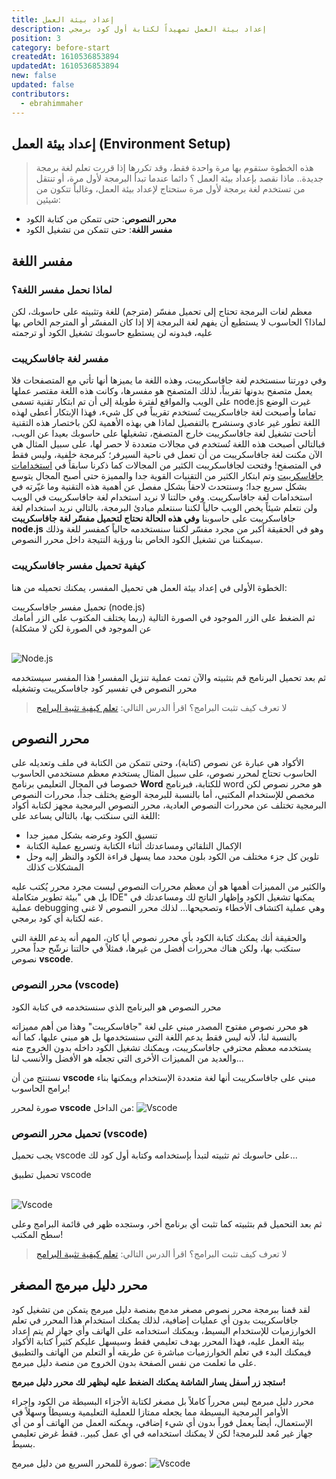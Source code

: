 ```yaml
---
title: إعداد بيئة العمل
description: إعداد بيئة العمل تمهيداً لكتابة أول كود برمجي
position: 3
category: before-start
createdAt: 1610536853894
updatedAt: 1610536853894
new: false
updated: false
contributors:
  - ebrahimmaher
---
```

## إعداد بيئة العمل (Environment Setup)
> هذه الخطوة ستقوم بها مرة واحدة فقط، وقد تكررها إذا قررت تعلم لغة برمجة جديدة..
ماذا نقصد بإعداد بيئة العمل ؟ دائما عندما تبدأ البرمجة ﻷول مرة، أو تنتقل من تستخدم لغة برمجة ﻷول مرة ستحتاج لإعداد بيئة العمل، وغالباً تتكون من شيئين:
- **محرر النصوص**: حتى تتمكن من كتابة الكود
- **مفسر اللغة**: حتى تتمكن من تشغيل الكود

## مفسر اللغة

### لماذا نحمل مفسر اللغة؟
معظم لغات البرمجة تحتاج إلى تحميل مفسّر (مترجم) للغة وتثبيته على حاسوبك، لكن لماذا؟
الحاسوب لا يستطيع أن يفهم لغة البرمجة إلا إذا كان المفسّر أو المترجم الخاص بها عليه، فبدونه لن يستطيع حاسوبك تشغيل الكود أو ترجمته


### مفسر لغة جافاسكريبت
وفي دورتنا سنستخدم لغة جافاسكريبت، وهذه اللغة ما يميزها أنها تأتي مع المتصفحات فلا يعمل متصفح بدونها تقريباً، لذلك المتصفح هو مفسرها، وكانت هذه اللغة مقتصر عملها على الويب والمواقع لفترة طويلة إلى أن تم ابتكار تقنية تسمى node.js غيرت الوضع تماما وأصبحت لغة جافاسكريبت تُستخدم تقريباً في كل شيء، فهذا اﻹبتكار أعطى لهذه اللغة تطور غير عادي وسنشرح بالتفصيل لماذا هي بهذه اﻷهمية لكن باختصار هذه التقنية أتاحت تشغيل لغة جافاسكريبت خارج المتصفح، تشغيلها على حاسوبك بعيدا عن الويب، فبالتالي أصبحت هذه اللغة تُستخدم في مجالات متعددة لا حصر لها، على سبيل المثال هي اﻵن مكنت لغة جافاسكريبت من أن تعمل في ناحية السيرفر؛ كبرمجة خلفية، وليس فقط في المتصفح! وفتحت لجافاسكريبت الكثير من المجالات كما ذكرنا سابقاً في [استخدامات جافاسكريبت](/tutorials/algorithms/before-start/why-javascript) وتم ابتكار الكثير من التقنيات القوية جدا والمميزة حتى أصبح المجال يتوسع بشكل سريع جدا؛ وسنتحدث لاحقاً بشكل مفصل عن أهمية هذه التقنية وما غيّرته في استخدامات لغة جافاسكريبت.
وفي حالتنا لا نريد استخدام لغة جافاسكريبت في الويب ولن نتعلم شيئاً يخص الويب حالياً لكننا سنتعلم مبادئ البرمجة، بالتالي نريد استخدام لغة جافاسكريبت على حاسوبنا **وفي هذه الحالة نحتاج لتحميل مفسّر لغة جافاسكريبت node.js** وهو في الحقيقة أكبر من مجرد مفسّر لكننا سنستخدمه حالياً كمفسر للغة وذلك سيمكننا من تشغيل الكود الخاص بنا ورؤية النتيجة داخل محرر النصوص.

### كيفية تحميل مفسر جافاسكريبت
الخطوة اﻷولى في إعداد بيئة العمل هي تحميل المفسر، يمكنك تحميله من هنا:

<md-button href="https://nodejs.org/en/">
تحميل مفسر جافاسكريبت (node.js)
</md-button>

<br>
ثم الضغط على الزر الموجود في الصورة التالية (ربما يختلف المكتوب على الزر أمامك عن الموجود في الصورة لكن لا مشكلة)
<br>
<br>

![Node.js](/tutorials/algorithms/nodejs-install.png)

ثم بعد تحميل البرنامج قم بتثبيته واﻵن تمت عملية تنزيل المفسر! هذا المفسر سيستخدمه محرر النصوص في تفسير كود جافاسكريبت وتشغيله

> لا تعرف كيف تثبت البرامج؟ اقرأ الدرس التالي: [تعلم كيفية تثبية البرامج](/tutorials/computer/essentials/installing-programs)


## محرر النصوص
اﻷكواد هي عبارة عن نصوص (كتابة)، وحتى تتمكن من الكتابة في ملف وتعديله على الحاسوب تحتاج لمحرر نصوص، على سبيل المثال يستخدم معظم مستخدمي الحاسوب خصوصا في المجال التعليمي برنامج **Word** للكتابة، فبرنامج word هو محرر نصوص لكن مخصص للإستخدام المكتبي، أما بالنسبة للبرمجة الوضع يختلف جداً، محررات النصوص البرمجية تختلف عن محررات النصوص العادية، محرر النصوص البرمجية مجهز لكتابة أكواد اللغة التي سنكتب بها، بالتالي يساعد على:

- تنسيق الكود وعرضه بشكل مميز جدا
- اﻹكمال التلقائي ومساعدتك أثناء الكتابة وتسريع عملية الكتابة
- تلوين كل جزء مختلف من الكود بلون محدد مما يسهل قراءة الكود والنظر إليه وحل المشكلات كذلك

والكثير من المميزات أهمها هو أن معظم محررات النصوص ليست مجرد محرر يُكتب عليه بل هي "بيئة تطوير متكاملة IDE" يمكنها تشغيل الكود وإظهار الناتج لك ومساعدتك في عملية debugging وهي عملية اكتشاف اﻷخطاء وتصحيحها... لذلك محرر النصوص لا غنى عنه لكتابة أي كود برمجي.

والحقيقة أنك يمكنك كتابة الكود بأي محرر نصوص أيا كان، المهم أنه يدعم اللغة التي ستكتب بها، ولكن هناك محررات أفضل من غيرها، فمثلاً في حالتنا نرشّح جداً محرر نصوص **vscode**.

### محرر النصوص (vscode)

<base-alert type="info">
محرر النصوص هو البرنامج الذي سنستخدمه في كتابة الكود
</base-alert>

هو محرر نصوص مفتوح المصدر مبني على لغة "جافاسكريبت" وهذا من أهم مميزاته بالنسبة لنا، لأنه ليس فقط يدعم اللغة التي سنستخدمها بل هو مبني عليها، كما أنه يستخدمه معظم محترفي جافاسكريبت، ويمكنك تشغيل الكود داخله بدون الخروج منه والعديد من المميزات اﻷخرى التي تجعله هو اﻷفضل واﻷنسب لنا...


<base-alert type="star">

نستنتج من أن **vscode** مبني على جافاسكريبت أنها لغة متعددة اﻹستخدام ويمكنها بناء برامج الحاسوب!

</base-alert>


صورة لمحرر **vscode** من الداخل:
![Vscode](/tutorials/algorithms/vscode.png)

### تحميل محرر النصوص (vscode)
يجب تحميل vscode على حاسوبك ثم تثبيته لتبدأ بإستخدامه وكتابة أول كود لك... 

<md-button href="https://code.visualstudio.com/download">
تحميل تطبيق vscode
</md-button>

<br>
<br>

![Vscode](/tutorials/algorithms/vscode-install.png)

ثم بعد التحميل قم بتثبيته كما تثبت أي برنامج أخر، وستجده ظهر في قائمة البرامج وعلى سطح المكتب!

> لا تعرف كيف تثبت البرامج؟ اقرأ الدرس التالي: [تعلم كيفية تثبية البرامج](/tutorials/computer/essentials/installing-programs)

## محرر دليل مبرمج المصغر
لقد قمنا ببرمجة محرر نصوص مصغر مدمج بمنصة دليل مبرمج يتمكن من تشغيل كود جافاسكريبت بدون أي عمليات إضافية، لذلك يمكنك استخدام هذا المحرر في تعلم الخوارزميات للإستخدام البسيط، ويمكنك استخدامه على الهاتف وأي جهاز لم يتم إعداد بيئة العمل عليه، فهذا المحرر بهدف تعليمي فقط وسيسهل عليكم كثيراً كتابة اﻷكواد فيمكنك البدء في تعلم الخوارزميات مباشرة عن طريقه أو التعلم من الهاتف والتطبيق على ما تعلمت من نفس الصفحة بدون الخروج من منصة دليل مبرمج.

<base-alert type="tip">

**ستجد زر أسفل يسار الشاشة يمكنك الضغط عليه ليظهر لك محرر دليل مبرمج!**

</base-alert>

<base-alert type="warning">

محرر دليل مبرمج ليس محرراً كاملاً بل مصغر لكتابة اﻷجزاء البسيطة من الكود وإجراء اﻷوامر البرمجية البسيطة مما يجعله ممتازا للعملية التعليمية وبسيطاً وسهلاً في اﻹستعمال، أيضاً يعمل فوراً بدون أي شيء إضافي، ويمكنه العمل من الهاتف أو من أي جهاز غير مُعد للبرمجة! لكن لا يمكنك استخدامه في أي عمل كبير.. فقط غرض تعليمي بسيط.

</base-alert>


صورة للمحرر السريع من دليل مبرمج:
![Vscode](/tutorials/algorithms/dalilmobarmg-editor.png)


